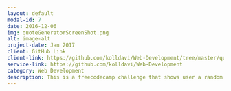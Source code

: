 ```yaml
---
layout: default
modal-id: 7
date: 2016-12-06
img: quoteGeneratorScreenShot.png
alt: image-alt
project-date: Jan 2017
client: GitHub Link
client-link: https://github.com/kolldavi/Web-Development/tree/master/quote-generator
service-link: https://github.com/kolldavi/Web-Development
category: Web Development
description: This is a freecodecamp challenge that shows user a random quote and lets them tweet it. I used apis from https://andruxnet-random-famous-quotes.p.mashape.com/  and https://dev.twitter.com/rest/public. It can be viewed <a href ="http://www.dkoller.com/Web-Development/quote-generator/index.html"> Here</a>
---
```

